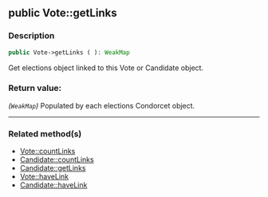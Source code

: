 ## public Vote::getLinks

### Description    

```php
public Vote->getLinks ( ): WeakMap
```

Get elections object linked to this Vote or Candidate object.
    

### Return value:   

*(```WeakMap```)* Populated by each elections Condorcet object.


---------------------------------------

### Related method(s)      

* [Vote::countLinks](../Vote%20Class/public%20Vote--countLinks.md)    
* [Candidate::countLinks](../Candidate%20Class/public%20Candidate--countLinks.md)    
* [Candidate::getLinks](../Candidate%20Class/public%20Candidate--getLinks.md)    
* [Vote::haveLink](../Vote%20Class/public%20Vote--haveLink.md)    
* [Candidate::haveLink](../Candidate%20Class/public%20Candidate--haveLink.md)    
